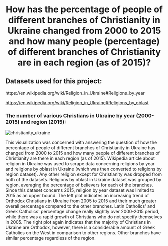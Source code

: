 <h1 align="center">How has the percentage of people of different branches of Christianity in Ukraine changed from 2000 to 2015 and how many people (percentage) of different branches of Christianity are in each region (as of 2015)?</h1>
<h2>Datasets used for this project:</h2>
https://en.wikipedia.org/wiki/Religion_in_Ukraine#Religions_by_year

https://en.wikipedia.org/wiki/Religion_in_Ukraine#Religions_by_oblast

<h3>The number of various Christians in Ukraine by year (2000-2015) and region (2015):</h3>

![christianity_ukraine](https://user-images.githubusercontent.com/82087700/188665735-07291942-c82f-4086-80ab-2f0a7b52fc1a.png)

<p>This visualization was concerned with answering the question of how the percentage of people of different branches of Christianity in Ukraine has changed from 2000 to 2015 and how many people of different branches of Christianity are there in each region (as of 2015). Wikipedia article about religion in Ukraine was used to scrape data concerning religions by year and religions by oblast in Ukraine (which was then converted to religions by region dataset). Any other religion except for Christianity was dropped from both of the datasets. Religions by oblast in Ukraine dataset was grouped by region, averaging the percentage of believers for each of the branches. Since this dataset concerns 2015, religion by year dataset was limited to 2015 as an upper bound. The left plot indicates an increasing trend of Orthodox Christians in Ukraine from 2005 to 2015 and their much greater overall percentage compared to the other branches. Latin Catholics' and Greek Catholics' percentage change really slightly over 2000-2015 period, while there was a rapid growth of Christians who do not specify themselves in 2005. The right plot again indicates that the majority of Christians in Ukraine are Orthodox, however, there is a considerable amount of Greek Catholics on the West in comparison to other regions. Other branches have similar percentage regardless of the region.</p>


